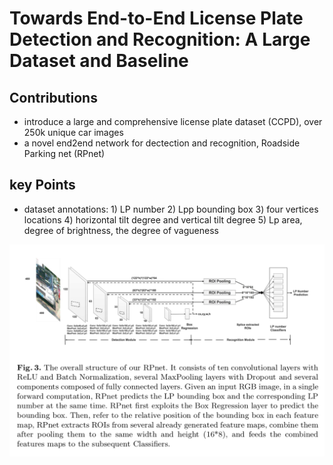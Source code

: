  
 # Towards End-to-End License Plate Detection and Recognition: A Large Dataset and Baseline

 ## Contributions
- introduce a large and comprehensive license plate dataset (CCPD), over 250k unique car images 
- a novel end2end network for dectection and recognition, Roadside Parking net (RPnet)
 
 ## key Points

- dataset annotations: 1) LP number 2) Lpp bounding box 3) four vertices locations 4) horizontal tilt degree and vertical tilt degree 5) Lp area, degree of brightness, the degree of vagueness 

![RPnet](./img/RPNet.png "RPnet")







